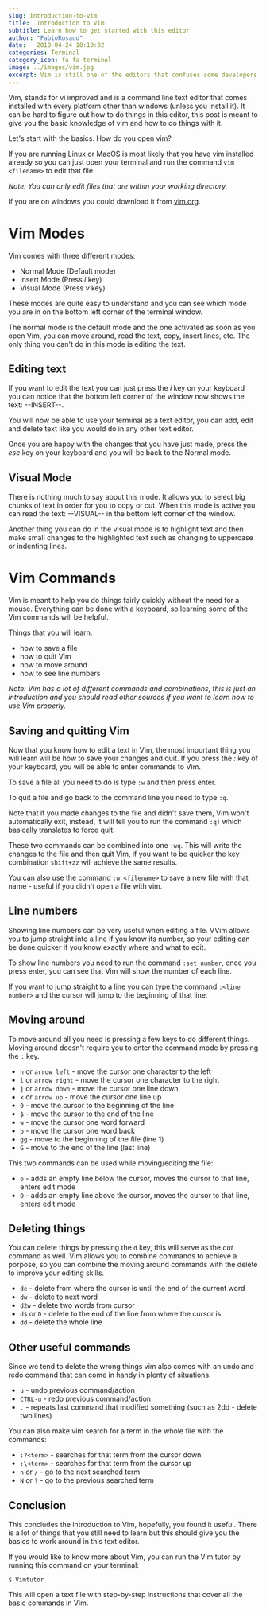 ```yaml
---
slug: introduction-to-vim
title:  Introduction to Vim
subtitle: Learn how to get started with this editor  
author: "FabioRosado"
date:   2018-04-24 18:10:02
categories: Terminal
category_icon: fa fa-terminal 
image: ../images/vim.jpg
excerpt: Vim is still one of the editors that confuses some developers. This introduction will keep you up to speed with this powerful editor.
---
```


Vim, stands for vi improved and is a command line text editor that comes installed with every platform other than windows (unless you install it). It can be hard to figure out how to do things in this editor, this post is meant to give you the basic knowledge of vim and how to do things with it.

Let's start with the basics. How do you open vim?

If you are running Linux or MacOS is most likely that you have vim installed already so you can just open your terminal and run the command `vim <filename>` to edit that file. 

_Note: You can only edit files that are within your working directory._

If you are on windows you could download it from [vim.org](https://www.vim.org/download.php).

# Vim Modes

Vim comes with three different modes:

- Normal Mode (Default mode)
- Insert Mode (Press _i_ key)
- Visual Mode (Press _v_ key)

These modes are quite easy to understand and you can see which mode you are in on the bottom left corner of the terminal window.

The normal mode is the default mode and the one activated as soon as you open Vim, you can move around, read the text, copy, insert lines, etc. The only thing you can't do in this mode is editing the text.

## Editing text

If you want to edit the text you can just press the _i_ key on your keyboard you can notice that the bottom left corner of the window now shows the text: --INSERT--.

You will now be able to use your terminal as a text editor, you can add, edit and delete text like you would do in any other text editor.

Once you are happy with the changes that you have just made, press the _esc_ key on your keyboard and you will be back to the Normal mode.

## Visual Mode

There is nothing much to say about this mode. It allows you to select big chunks of text in order for you to copy or cut. When this mode is active you can read the text: --VISUAL-- in the bottom left corner of the window.

Another thing you can do in the visual mode is to highlight text and then make small changes to the highlighted text such as changing to uppercase or indenting lines.

# Vim Commands

Vim is meant to help you do things fairly quickly without the need for a mouse. Everything can be done with a keyboard, so learning some of the Vim commands will be helpful.

Things that you will learn:

- how to save a file
- how to quit Vim
- how to move around
- how to see line numbers

_Note: Vim has a lot of different commands and combinations, this is just an introduction and you should read other sources if you want to learn how to use Vim properly._

## Saving and quitting Vim

Now that you know how to edit a text in Vim, the most important thing you will learn will be how to save your changes and quit. If you press the _:_ key of your keyboard, you will be able to enter commands to Vim.

To save a file all you need to do is type `:w` and then press enter.

To quit a file and go back to the command line you need to type `:q`.

Note that if you made changes to the file and didn't save them, Vim won't automatically exit, instead, it will tell you to run the command `:q!` which basically translates to force quit.

These two commands can be combined into one `:wq`. This will write the changes to the file and then quit Vim, if you want to be quicker the key combination `shift+zz` will achieve the same results.

You can also use the command `:w <filename>` to save a new file with that name - useful if you didn't open a file with vim.

## Line numbers

Showing line numbers can be very useful when editing a file. VVim allows you to jump straight into a line if you know its number, so your editing can be done quicker if you know exactly where and what to edit.

To show line numbers you need to run the command `:set number`, once you press enter, you can see that Vim will show the number of each line.

If you want to jump straight to a line you can type the command `:<line number>` and the cursor will jump to the beginning of that line.

## Moving around

To move around all you need is pressing a few keys to do different things. Moving around doesn't require you to enter the command mode by pressing the `:` key.

- `h` or `arrow left` - move the cursor one character to the left
- `l` or `arrow right` - move the cursor one character to the right
- `j` or `arrow down` - move the cursor one line down
- `k` or `arrow up` - move the cursor one line up
- `0` - move the cursor to the beginning of the line
- `$` - move the cursor to the end of the line
- `w` - move the cursor one word forward
- `b` - move the cursor one word back
- `gg` - move to the beginning of the file (line 1)
- `G` - move to the end of the line (last line)

This two commands can be used while moving/editing the file:

- `o` - adds an empty line below the cursor, moves the cursor to that line, enters edit mode
- `O` - adds an empty line above the cursor, moves the cursor to that line, enters edit mode

## Deleting things

You can delete things by pressing the `d` key, this will serve as the _cut_ command as well. Vim allows you to combine commands to achieve a porpose, so you can combine the moving around commands with the delete to improve your editing skills.

- `de` - delete from where the cursor is until the end of the current word
- `dw` - delete to next word
- `d2w` - delete two words from cursor
- `d$` or `D` - delete to the end of the line from where the cursor is
- `dd` - delete the whole line

## Other useful commands

Since we tend to delete the wrong things vim also comes with an undo and redo command that can come in handy in plenty of situations.

- `u` - undo previous command/action
- `CTRL-u` - redo previous command/action
- `.` - repeats last command that modified something (such as 2dd - delete two lines)

You can also make vim search for a term in the whole file with the commands:

- `:?<term>` - searches for that term from the cursor down
- `:\<term>` - searches for that term from the cursor up
- `n` or `/` - go to the next searched term
- `N` or `?` - go to the previous searched term

## Conclusion

This concludes the introduction to Vim, hopefully, you found it useful. There is a lot of things that you still need to learn but this should give you the basics to work around in this text editor.

If you would like to know more about Vim, you can run the Vim tutor by running this command on your terminal:

`$ Vimtutor`

This will open a text file with step-by-step instructions that cover all the basic commands in Vim.